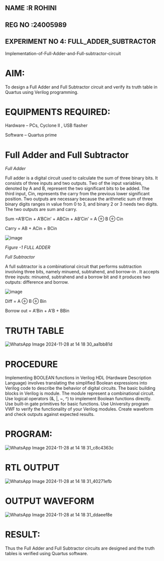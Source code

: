 ## NAME :R ROHINI
## REG NO :24005989
## EXPERIMENT NO 4: FULL_ADDER_SUBTRACTOR




Implementation-of-Full-Adder-and-Full-subtractor-circuit

# AIM:

To design a Full Adder and Full Subtractor circuit and verify its truth table in Quartus using Verilog programming.

# EQUIPMENTS REQUIRED:

Hardware – PCs, Cyclone II , USB flasher

Software – Quartus prime

# Full Adder and Full Subtractor

*Full Adder*

Full adder is a digital circuit used to calculate the sum of three binary bits. It consists of three inputs and two outputs. Two of the input variables, denoted by A and B, represent the two significant bits to be added. The third input, Cin, represents the carry from the previous lower significant position. Two outputs are necessary because the arithmetic sum of three binary digits ranges in value from 0 to 3, and binary 2 or 3 needs two digits. The two outputs are sum and carry.

Sum =A’B’Cin + A’BCin’ + ABCin + AB’Cin’ = A ⊕ B ⊕ Cin 

Carry = AB + ACin + BCin

![image](https://github.com/naavaneetha/FULL_ADDER_SUBTRACTOR/assets/154305477/0f30ba51-5ffb-4198-845f-18e054f675e7)

*Figure -1 FULL ADDER*

*Full Subtractor*

A full subtractor is a combinational circuit that performs subtraction involving three bits, namely minuend, subtrahend, and borrow-in . It accepts three inputs: minuend, subtrahend and a borrow bit and it produces two outputs: difference and borrow.

![image](https://github.com/naavaneetha/FULL_ADDER_SUBTRACTOR/assets/154305477/02b24f51-ab51-4304-9ad6-7b81ffc1ead5)

Diff = A ⊕ B ⊕ Bin 

Borrow out = A'Bin + A'B + BBin

# TRUTH TABLE

![WhatsApp Image 2024-11-28 at 14 18 30_aa1bb81d](https://github.com/user-attachments/assets/75850a21-97cf-4776-9d50-d8e3838372b7)




# PROCEDURE

Implementing BOOLEAN functions in Verilog HDL (Hardware Description Language) involves translating the simplified Boolean expressions into Verilog code to describe the behavior of digital circuits. The basic building blocks in Verilog is module. The module represent a combinational circuit. Use logical operators (&, |, ~, ^) to implement Boolean functions directly. Use built-in gate primitives for basic functions. Use University program VWF to verify the functionality of your Verilog modules. Create waveform and check outputs against expected results.



# PROGRAM:


![WhatsApp Image 2024-11-28 at 14 18 31_c8c4363c](https://github.com/user-attachments/assets/86a3dddf-3294-49ba-a7b3-d8b2abadfd93)




# RTL OUTPUT

![WhatsApp Image 2024-11-28 at 14 18 31_40271efb](https://github.com/user-attachments/assets/fb783286-393a-458f-9d2d-e8fd3a2e9cbd)

# OUTPUT WAVEFORM


![WhatsApp Image 2024-11-28 at 14 18 31_ddaeef8e](https://github.com/user-attachments/assets/e33b6dca-bf74-4481-979b-fae65fc815ec)



# RESULT:

Thus the Full Adder and Full Subtractor circuits are designed and the truth tables is verified using Quartus software.







